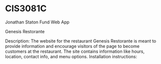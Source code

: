 # CIS3081C
Jonathan Staton Fund Web App

Genesis Restorante

Description:
The website for the restaurant Genesis Restorante is meant to provide information and encourage visitors of the page to become customers at the restaurant. The site contains information like hours, location, contact info, and menu options.
Installation instructions:

